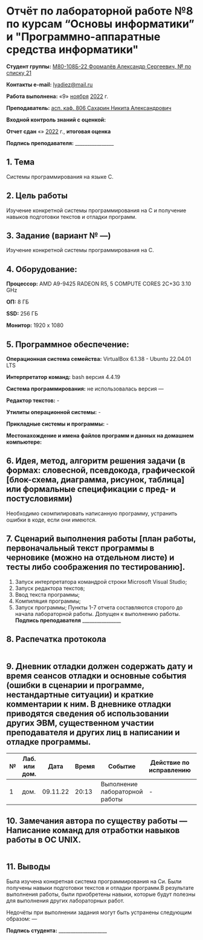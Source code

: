 # Отчёт по лабораторной работе №8 по курсам “Основы информатики” и "Программно-аппаратные средства информатики"

<b>Студент группы:</b> <ins>М80-108Б-22 Формалёв Александр Сергеевич, № по списку 21</ins> 

<b>Контакты e-mail:</b> <ins>lyadiez@mail.ru</ins>

<b>Работа выполнена:</b> «9» <ins>ноября</ins> <ins>2022</ins> г.

<b>Преподаватель:</b> <ins>асп. каф. 806 Сахарин Никита Александрович</ins>

<b>Входной контроль знаний с оценкой:</b> <ins> </ins>

<b>Отчет сдан</b> «» <ins></ins> <ins>2022</ins> г., <b>итоговая оценка</b> <ins> </ins>

<b>Подпись преподавателя:</b> ________________

## 1. Тема
Системы программирования на языке C.
## 2. Цель работы
Изучение конкретной системы программирования на C и получение навыков подготовки текстов и отладки программ.
## 3. Задание (вариант № —)
Изучение конкретной системы программирования на C.

## 4. Оборудование:

<b>Процессор:</b> AMD A9-9425 RADEON R5, 5 COMPUTE CORES 2C+3G 3.10 GHz <br/>

<b>ОП:</b> 8 ГБ <br/>

<b>SSD:</b> 256 ГБ<br/>

<b>Монитор:</b> 1920 х 1080 <br/>

## 5. Программное обеспечение:
<b>Операционная система семейства:</b> VirtualBox 6.1.38 - Ubuntu 22.04.01 LTS<br/>

<b>Интерпретатор команд:</b> bash версия 4.4.19<br/>

<b>Система программирования:</b> не использовалась версия —<br/>

<b>Редактор текстов:</b> -

<b>Утилиты операционной системы:</b> -

<b>Прикладные системы и программы:</b> -

<b>Местонахождение и имена файлов программ и данных на домашнем компьютере:</b>

## 6. Идея, метод, алгоритм решения задачи (в формах: словесной, псевдокода, графической [блок-схема, диаграмма, рисунок, таблица] или формальные спецификации с пред- и постусловиями)
Необходимо скомпилировать написанную программу, устранить ошибки в коде, если они имеются.
## 7. Сценарий выполнения работы [план работы, первоначальный текст программы в черновике (можно на отдельном листе) и тесты либо соображения по тестированию]. 
1. Запуск интерпретатора командрой строки Microsoft Visual Studio;
2. Запуск редактора текстов;
3. Ввод текста программы;
4. Компиляция программы;
5. Запуск программы;
Пункты 1-7 отчета составляются сторого до начала лабораторной работы.
Допущен к выполнению работы.  
<b>Подпись преподавателя</b> ________________
## 8. Распечатка протокола 
```
```
## 9. Дневник отладки должен содержать дату и время сеансов отладки и основные события (ошибки в сценарии и программе, нестандартные ситуации) и краткие комментарии к ним. В дневнике отладки приводятся сведения об использовании других ЭВМ, существенном участии преподавателя и других лиц в написании и отладке программы.

| № |  Лаб. или дом. | Дата | Время | Событие | Действие по исправлению | Примечание |
| ------ | ------ | ------ | ------ | ------ | ------ | ------ |
| 1 | дом. | 09.11.22 | 20:13 | Выполнение лабораторной работы | - | - |
## 10. Замечания автора по существу работы — Написание команд для отработки навыков работы в ОС UNIX.
```
```
## 11. Выводы
Была изучена конкретная система программирования на Си. Были получены навыки подготовки текстов и отладки программ.В результате выполнения работы, были приобретены навыки, которые будут полезны для выполнения других лабораторных работ.

Недочёты при выполнении задания могут быть устранены следующим образом: —

<b>Подпись студента:</b> ____________________

